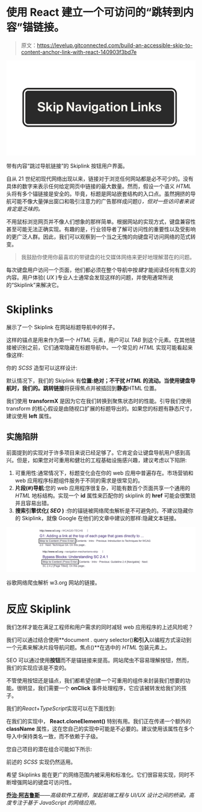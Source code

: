 # 使用 React 建立一个可访问的“跳转到内容”锚链接。

> 原文：<https://levelup.gitconnected.com/build-an-accessible-skip-to-content-anchor-link-with-react-140903f3bd7e>

![](img/e0f888b21dc9e1e33e216fbdf9c2e8eb.png)

带有内容“跳过导航链接”的 Skiplink 按钮用户界面。

自从 21 世纪初现代网络出现以来，链接对于浏览任何网站都是必不可少的。没有具体的数字来表示任何给定网页中链接的最大数量。然而，假设一个语义 *HTML* 头将有多个锚链接是安全的。毕竟，标题是网站嵌套结构的入口点。虽然拥挤的导航可能不像大量弹出窗口和吸引注意力的广告那样成问题(*)，但对一些访问者来说肯定是乏味的。*

不用鼠标浏览网页并不像人们想象的那样简单。根据网站的实现方式，键盘兼容性甚至可能无法正确实现。有趣的是，行业领导者了解可访问性的重要性以及受影响的更广泛人群。因此，我们可以观察到一个当之无愧的向键盘可访问网络的范式转变。

> 我鼓励你使用你最喜欢的带键盘的社交媒体网络来更好地理解潜在的问题。

每次键盘用户访问一个页面，他们都必须在整个导航中按*键*才能阅读任何有意义的内容。用户体验( *UX* )专业人士通常会发现这样的问题，并使用通常所说的“Skiplink”来解决它。

# Skiplinks

展示了一个 Skiplink 在网站标题导航中的样子。

这样的锚点是用来作为第一个 *HTML* 元素，用户可以 *TAB* 到这个元素。在其他链接被识别之前，它们通常隐藏在标题导航中。一个常见的 *HTML* 实现可能看起来像这样:

你的 *SCSS* 造型可以这样设计:

默认情况下，我们的 Skiplink 有**位置:绝对；**不干扰 *HTML* 的流动。当使用键盘导航时，我们的**。跳转链接**将获得焦点并被插回到**静态**HTML 位置。

我们使用 **transformX** 是因为它在我们转换到聚焦状态时的性能。引导我们使用 transform 的核心假设是由随视口扩展的标题导出的。如果您的标题有静态尺寸，建议使用 **left** 属性。

## 实施陷阱

前面提到的实现对于许多项目来说已经足够了。它肯定会让键盘导航用户感到高兴。但是，如果您对可重用和健壮的工程基础设施感兴趣，建议考虑以下陷阱:

1.  可重用性:通常情况下，标题变化会在你的 web 应用中普遍存在。市场营销和 web 应用程序标题组件服务于不同的需求是很常见的。
2.  **片段(#)导航**:您的 web 应用程序很复杂，可能有数百个页面共享一个通用的 *HTML* 地标结构。实现一个 **id** 属性来匹配你的 skiplink 的 **href** 可能会很繁琐并且容易出错。
3.  **搜索引擎优化( *SEO* )** :你的锚链被网络爬虫解析是不可避免的。不建议隐藏你的 Skiplink，就像 Google 在他们的文章中建议的那样:隐藏文本链接。

![](img/d0932ca6daef6e26cc2bedaa54d72bb1.png)

谷歌网络爬虫解析 w3.org 网站的链接。

# 反应 Skiplink

我们怎样才能在满足工程师和用户需求的同时减轻 web 应用程序的上述风险呢？

我们可以通过结合使用**document . query selector()**和引入**以编程方式滚动到一个元素来解决片段导航问题。焦点()**在选中的 *HTML* 包装元素上。

SEO 可以通过使用**按钮**而不是锚链接来提高。网站爬虫不容易理解按钮，然而，我们的实现应该是不变的。

不管使用按钮还是锚点，我们都希望创建一个可重用的组件来封装我们想要的功能。很明显，我们需要一个 **onClick** 事件处理程序，它应该被转发给我们的孩子。

我们的*React*+*TypeScript*实现可以在下面找到:

在我们的实现中， **React.cloneElement()** 特别有用。我们正在传递一个额外的 **className** 属性，这在您自己的实现中可能是不必要的。建议使用该属性在多个导入中保持类名一致，而不依赖于子级。

您自己项目的潜在组合可能如下所示:

前述的 *SCSS* 实现仍然适用。

希望 Skiplinks 能在更广的网络范围内被采用和标准化。它们很容易实现，同时不断增强网站的键盘可访问性。

[**乔治·阿吉鲁斯**](http://www.linkedin.com/in/george-argyrousis)——*高级软件工程师，架起前端工程与 UI/UX 设计之间的桥梁。高度专注于基于 JavaScript 的网络应用。*
